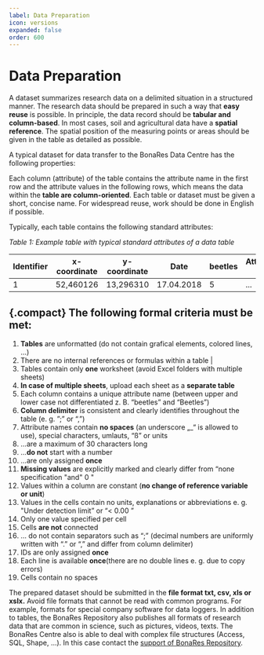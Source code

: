 ```yaml
---
label: Data Preparation
icon: versions
expanded: false
order: 600
---
```

# Data Preparation

A dataset summarizes research data on a delimited situation in a structured manner. The research data should be prepared
in such a way that **easy reuse** is possible. In principle, the data record should be **tabular and column-based**. In
most cases, soil and agricultural data have a **spatial reference**. The spatial position of the measuring points or
areas should be given in the table as detailed as possible.

A typical dataset for data transfer to the BonaRes Data Centre has the following properties:

Each column (attribute) of the table contains the attribute name in the first row and the attribute values in the
following rows, which means the data within the **table are column-oriented**. Each table or dataset must be given a
short, concise name. For widespread reuse, work should be done in English if possible.

Typically, each table contains the following standard attributes:

_Table 1: Example table with typical standard attributes of a data table_

<div class="table-wrapper scrollbar overflow-hidden">
   <table class="comfortable">
   <thead style="font-size: 24px; background-color: #A8A8A8">
      <thead>
         <tr>
            <th><strong>Identifier</strong></th>
            <th><strong>x-coordinate</strong></th>
            <th><strong>y-coordinate</strong></th>
            <th><strong>Date</strong></th>
            <th><strong>beetles</strong></th>
            <th><strong>Attribute 2</strong></th>
            <th><strong>Attribute n</strong></th>
         </tr>
      </thead>
      <tbody>
         <tr>
            <td>1</td>
            <td>52,460126<br>
            <td>13,296310<br>
            <td>17.04.2018<br>
            <td>5<br>
            <td>...<br>
            <td>...<br>
         </tr>
      </tbody>
   </table>
</div>

{.compact}
**The following formal criteria must be met:**
---
1. **Tables** are unformatted (do not contain grafical elements, colored lines, …) 
2. There are no internal references or formulas within a table |
3. Tables contain only **one** worksheet (avoid Excel folders with multiple sheets)
4. **In case of multiple sheets**, upload each sheet as a **separate table**
5. Each column contains a unique attribute name (between upper and lower case not differentiated z. B. “beetles” and “Beetles”)
6. **Column delimiter** is consistent and clearly identifies throughout the table (e. g. ”;” or “,”)
7. Attribute names contain **no spaces** (an underscore „_“ is allowed to use), special characters, umlauts, “ß” or units
8. ...are a maximum of 30 characters long
9. ...**do not** start with a number
10. ...are only assigned **once**
11. **Missing values** are explicitly marked and clearly differ from “none specification "and" 0 "
12. Values within a column are constant (**no change of reference variable or unit**)
13. Values in the cells contain no units, explanations or abbreviations e. g. "Under detection limit” or “< 0.00 ”
14. Only one value specified per cell
15. Cells **are not** connected
16. ... do not contain separators such as “;” (decimal numbers are uniformly written with “.” or “,” and differ from column delimiter)
17. IDs are only assigned **once**
18. Each line is available **once**(there are no double lines e. g. due to copy errors)
19. Cells contain no spaces
 

The prepared dataset should be submitted in the **file format txt, csv, xls or xslx.** Avoid file formats that cannot be read with common programs. For example, formats for special company software for data loggers. In addition to tables, the BonaRes Repository also publishes all formats of research data that are common in science, such as pictures, videos, texts. The BonaRes Centre also is able to deal with complex file structures (Access, SQL, Shape, ...). In this case contact the [support of BonaRes Repository](mailto:support-data@bonares.de).

